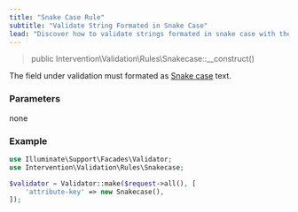 ```yaml
---
title: "Snake Case Rule"
subtitle: "Validate String Formated in Snake Case"
lead: "Discover how to validate strings formated in snake case with the additional validation rules of Intervention Validation for your Laravel application."
---
```


> public Intervention\Validation\Rules\Snakecase::__construct()

The field under validation must formated as [Snake case](https://en.wikipedia.org/wiki/Snake_case) text.

### Parameters

none

### Example

```php
use Illuminate\Support\Facades\Validator;
use Intervention\Validation\Rules\Snakecase;

$validator = Validator::make($request->all(), [
    'attribute-key' => new Snakecase(),
]);
```

